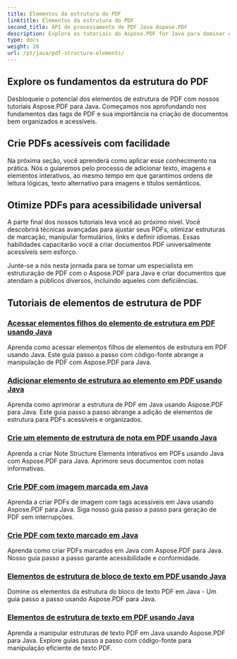 ```yaml
---
title: Elementos da estrutura do PDF
linktitle: Elementos da estrutura do PDF
second_title: API de processamento de PDF Java Aspose.PDF
description: Explore os tutoriais do Aspose.PDF for Java para dominar elementos de estrutura de PDF. Crie PDFs organizados e acessíveis sem esforço.
type: docs
weight: 20
url: /pt/java/pdf-structure-elements/
---
```


## Explore os fundamentos da estrutura do PDF

Desbloqueie o potencial dos elementos de estrutura de PDF com nossos tutoriais Aspose.PDF para Java. Começamos nos aprofundando nos fundamentos das tags de PDF e sua importância na criação de documentos bem organizados e acessíveis. 

## Crie PDFs acessíveis com facilidade

Na próxima seção, você aprenderá como aplicar esse conhecimento na prática. Nós o guiaremos pelo processo de adicionar texto, imagens e elementos interativos, ao mesmo tempo em que garantimos ordens de leitura lógicas, texto alternativo para imagens e títulos semânticos. 

## Otimize PDFs para acessibilidade universal

A parte final dos nossos tutoriais leva você ao próximo nível. Você descobrirá técnicas avançadas para ajustar seus PDFs, otimizar estruturas de marcação, manipular formulários, links e definir idiomas. Essas habilidades capacitarão você a criar documentos PDF universalmente acessíveis sem esforço.

Junte-se a nós nesta jornada para se tornar um especialista em estruturação de PDF com o Aspose.PDF para Java e criar documentos que atendam a públicos diversos, incluindo aqueles com deficiências.
## Tutoriais de elementos de estrutura de PDF
### [Acessar elementos filhos do elemento de estrutura em PDF usando Java](./access-children-elements-of-structure-element-in-pdf-using-java/)
Aprenda como acessar elementos filhos de elementos de estrutura em PDF usando Java. Este guia passo a passo com código-fonte abrange a manipulação de PDF com Aspose.PDF para Java.
### [Adicionar elemento de estrutura ao elemento em PDF usando Java](./add-structure-element-into-element-in-pdf-using-java/)
Aprenda como aprimorar a estrutura de PDF em Java usando Aspose.PDF para Java. Este guia passo a passo abrange a adição de elementos de estrutura para PDFs acessíveis e organizados.
### [Crie um elemento de estrutura de nota em PDF usando Java](./create-note-structure-element-in-pdf-using-java/)
Aprenda a criar Note Structure Elements interativos em PDFs usando Java com Aspose.PDF para Java. Aprimore seus documentos com notas informativas.
### [Crie PDF com imagem marcada em Java](./create-pdf-with-tagged-image-in-java/)
Aprenda a criar PDFs de imagem com tags acessíveis em Java usando Aspose.PDF para Java. Siga nosso guia passo a passo para geração de PDF sem interrupções.
### [Crie PDF com texto marcado em Java](./create-pdf-with-tagged-text-in-java/)
Aprenda como criar PDFs marcados em Java com Aspose.PDF para Java. Nosso guia passo a passo garante acessibilidade e conformidade.
### [Elementos de estrutura de bloco de texto em PDF usando Java](./text-block-structure-elements-in-pdf-using-java/)
Domine os elementos da estrutura do bloco de texto PDF em Java - Um guia passo a passo usando Aspose.PDF para Java.
### [Elementos de estrutura de texto em PDF usando Java](./text-structure-elements-in-pdf-using-java/)
Aprenda a manipular estruturas de texto PDF em Java usando Aspose.PDF para Java. Explore guias passo a passo com código-fonte para manipulação eficiente de texto PDF.